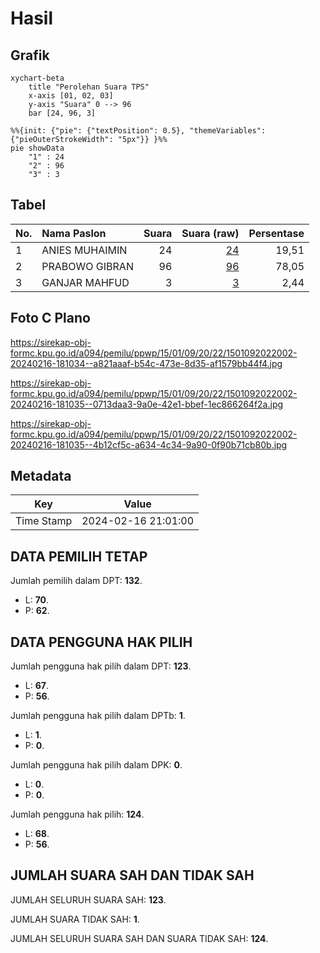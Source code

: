 # Hasil

## Grafik

```mermaid
xychart-beta
    title "Perolehan Suara TPS"
    x-axis [01, 02, 03]
    y-axis "Suara" 0 --> 96
    bar [24, 96, 3]
```

```mermaid
%%{init: {"pie": {"textPosition": 0.5}, "themeVariables": {"pieOuterStrokeWidth": "5px"}} }%%
pie showData
    "1" : 24
    "2" : 96
    "3" : 3
```

## Tabel

| No. | Nama Paslon    | Suara | Suara (raw) | Persentase |
|:--- |:-------------- | -----:| -----------:| ----------:|
| 1   | ANIES MUHAIMIN | 24    | [24][p-1]   | 19,51      |
| 2   | PRABOWO GIBRAN | 96    | [96][p-2]   | 78,05      |
| 3   | GANJAR MAHFUD  | 3     | [3][p-3]    | 2,44       |


[p-1]: https://github.com/gigit-pemilu/pemilu-2024-15-jambi/blob/main/pilpres/hitung-suara/sub/15-jambi/sub/01--kerinci/sub/09-kayu-aro/sub/2022-sungaisampun/sub/002-tps/sub/paslon-1.txt
[p-2]: https://github.com/gigit-pemilu/pemilu-2024-15-jambi/blob/main/pilpres/hitung-suara/sub/15-jambi/sub/01--kerinci/sub/09-kayu-aro/sub/2022-sungaisampun/sub/002-tps/sub/paslon-2.txt
[p-3]: https://github.com/gigit-pemilu/pemilu-2024-15-jambi/blob/main/pilpres/hitung-suara/sub/15-jambi/sub/01--kerinci/sub/09-kayu-aro/sub/2022-sungaisampun/sub/002-tps/sub/paslon-3.txt

## Foto C Plano

https://sirekap-obj-formc.kpu.go.id/a094/pemilu/ppwp/15/01/09/20/22/1501092022002-20240216-181034--a821aaaf-b54c-473e-8d35-af1579bb44f4.jpg

https://sirekap-obj-formc.kpu.go.id/a094/pemilu/ppwp/15/01/09/20/22/1501092022002-20240216-181035--0713daa3-9a0e-42e1-bbef-1ec866264f2a.jpg

https://sirekap-obj-formc.kpu.go.id/a094/pemilu/ppwp/15/01/09/20/22/1501092022002-20240216-181035--4b12cf5c-a634-4c34-9a90-0f90b71cb80b.jpg


## Metadata

| Key        | Value               |
| ---------- | ------------------- |
| Time Stamp | 2024-02-16 21:01:00 |


## DATA PEMILIH TETAP

Jumlah pemilih dalam DPT: **132**.
 * L: **70**.
 * P: **62**.

## DATA PENGGUNA HAK PILIH

Jumlah pengguna hak pilih dalam DPT: **123**.
 * L: **67**.
 * P: **56**.

Jumlah pengguna hak pilih dalam DPTb: **1**.
 * L: **1**.
 * P: **0**.

Jumlah pengguna hak pilih dalam DPK: **0**.
 * L: **0**.
 * P: **0**.

Jumlah pengguna hak pilih: **124**.
 * L: **68**.
 * P: **56**.

## JUMLAH SUARA SAH DAN TIDAK SAH

JUMLAH SELURUH SUARA SAH: **123**.

JUMLAH SUARA TIDAK SAH: **1**.

JUMLAH SELURUH SUARA SAH DAN SUARA TIDAK SAH: **124**.


